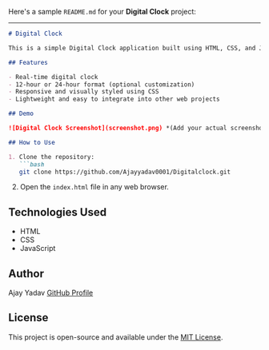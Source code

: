 Here's a sample `README.md` for your **Digital Clock** project:

---

````markdown
# Digital Clock

This is a simple Digital Clock application built using HTML, CSS, and JavaScript. It displays the current time in hours, minutes, and seconds, updating every second.

## Features

- Real-time digital clock
- 12-hour or 24-hour format (optional customization)
- Responsive and visually styled using CSS
- Lightweight and easy to integrate into other web projects

## Demo

![Digital Clock Screenshot](screenshot.png) *(Add your actual screenshot here)*

## How to Use

1. Clone the repository:
   ```bash
   git clone https://github.com/Ajayyadav0001/Digitalclock.git
````

2. Open the `index.html` file in any web browser.

## Technologies Used

* HTML
* CSS
* JavaScript

## Author

Ajay Yadav
[GitHub Profile](https://github.com/Ajayyadav0001)

## License

This project is open-source and available under the [MIT License](LICENSE).

